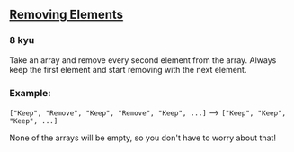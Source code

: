<h2><a href=https://www.codewars.com/kata/5769b3802ae6f8e4890009d2/train/javascript target="_blank">Removing Elements</a></h2><h3>8 kyu</h3><p>Take an array and remove every second element from the array. Always keep the first element and start removing with the next element.</p><h3 id="example">Example:</h3><p><code>["Keep", "Remove", "Keep", "Remove", "Keep", ...]</code> --&gt; <code>["Keep", "Keep", "Keep", ...]</code></p><p>None of the arrays will be empty, so you don't have to worry about that!</p>